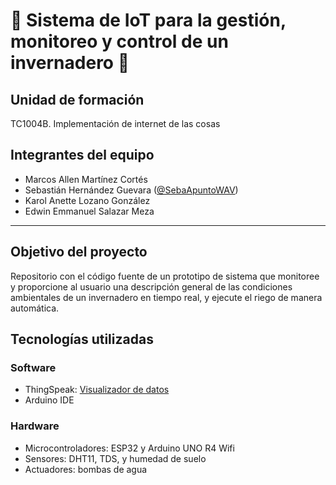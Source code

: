 # 🌱 Sistema de IoT para la gestión, monitoreo y control de un invernadero 🌱

## Unidad de formación
TC1004B. Implementación de internet de las cosas

## Integrantes del equipo
- Marcos Allen Martínez Cortés
- Sebastián Hernández Guevara ([@SebaApuntoWAV](https://github.com/SebaApuntoWAV))
- Karol Anette Lozano González
- Edwin Emmanuel Salazar Meza

---

## Objetivo del proyecto
Repositorio con el código fuente de un prototipo de sistema que monitoree y proporcione al usuario una descripción general de las condiciones ambientales de un invernadero en tiempo real, y ejecute el riego de manera automática.

## Tecnologías utilizadas
### Software
- ThingSpeak: [Visualizador de datos](https://thingspeak.mathworks.com/channels/2727382)
- Arduino IDE

### Hardware
- Microcontroladores: ESP32 y Arduino UNO R4 Wifi
- Sensores: DHT11, TDS, y humedad de suelo
- Actuadores: bombas de agua
